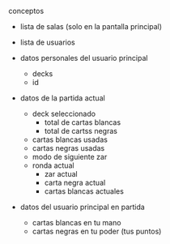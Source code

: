 conceptos

- lista de salas (solo en la pantalla principal)
- lista de usuarios
- datos personales del usuario principal
  - decks
  - id

- datos de la partida actual
  - deck seleccionado
    - total de cartas blancas
    - total de cartss negras
  - cartas blancas usadas
  - cartas negras usadas
  - modo de siguiente zar
  - ronda actual
    - zar actual
    - carta negra actual
    - cartas blancas actuales

- datos del usuario principal en partida
  - cartas blancas en tu mano
  - cartas negras en tu poder (tus puntos)
